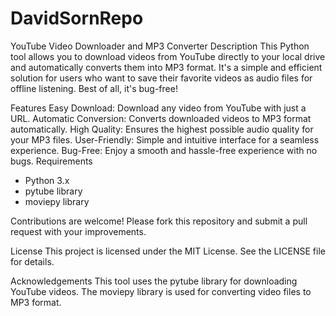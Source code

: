 # DavidSornRepo

YouTube Video Downloader and MP3 Converter
Description
This Python tool allows you to download videos from YouTube directly to your local drive and automatically converts them into MP3 format. It's a simple and efficient solution for users who want to save their favorite videos as audio files for offline listening. Best of all, it's bug-free!

Features
Easy Download: Download any video from YouTube with just a URL.
Automatic Conversion: Converts downloaded videos to MP3 format automatically.
High Quality: Ensures the highest possible audio quality for your MP3 files.
User-Friendly: Simple and intuitive interface for a seamless experience.
Bug-Free: Enjoy a smooth and hassle-free experience with no bugs.
Requirements
- Python 3.x
- pytube library
- moviepy library

Contributions are welcome! Please fork this repository and submit a pull request with your improvements.

License
This project is licensed under the MIT License. See the LICENSE file for details.

Acknowledgements
This tool uses the pytube library for downloading YouTube videos.
The moviepy library is used for converting video files to MP3 format.
